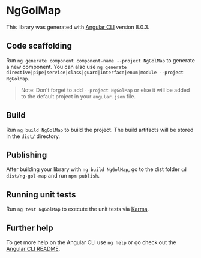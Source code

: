 # NgGolMap

This library was generated with [Angular CLI](https://github.com/angular/angular-cli) version 8.0.3.

## Code scaffolding

Run `ng generate component component-name --project NgGolMap` to generate a new component. You can also use `ng generate directive|pipe|service|class|guard|interface|enum|module --project NgGolMap`.
> Note: Don't forget to add `--project NgGolMap` or else it will be added to the default project in your `angular.json` file. 

## Build

Run `ng build NgGolMap` to build the project. The build artifacts will be stored in the `dist/` directory.

## Publishing

After building your library with `ng build NgGolMap`, go to the dist folder `cd dist/ng-gol-map` and run `npm publish`.

## Running unit tests

Run `ng test NgGolMap` to execute the unit tests via [Karma](https://karma-runner.github.io).

## Further help

To get more help on the Angular CLI use `ng help` or go check out the [Angular CLI README](https://github.com/angular/angular-cli/blob/master/README.md).
